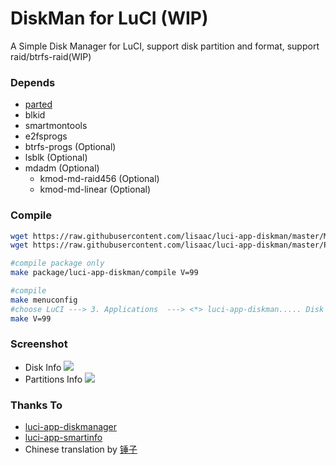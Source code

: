 # DiskMan for LuCI (WIP)
A Simple Disk Manager for LuCI, support disk partition and format, support raid/btrfs-raid(WIP)
### Depends
- [parted](https://github.com/lisaac/luci-app-diskman/blob/master/Parted.Makefile)
- blkid
- smartmontools
- e2fsprogs
- btrfs-progs (Optional)
- lsblk (Optional)
- mdadm (Optional)
    - kmod-md-raid456 (Optional)
    - kmod-md-linear (Optional)

### Compile
``` bash
wget https://raw.githubusercontent.com/lisaac/luci-app-diskman/master/Makefile -P package/luci-app-diskman
wget https://raw.githubusercontent.com/lisaac/luci-app-diskman/master/Parted.Makefile -P package/parted

#compile package only
make package/luci-app-diskman/compile V=99

#compile
make menuconfig
#choose LuCI ---> 3. Applications  ---> <*> luci-app-diskman..... Disk Manager interface for LuCI ----> save
make V=99

```

### Screenshot
- Disk Info
![](https://raw.githubusercontent.com/lisaac/luci-app-diskman/master/doc/disk_info.png)
- Partitions Info
![](https://raw.githubusercontent.com/lisaac/luci-app-diskman/master/doc/partitions_info.png)

### Thanks To
- [luci-app-diskmanager](http://eko.one.pl/forum/viewtopic.php?id=18669)
- [luci-app-smartinfo](https://github.com/animefansxj/luci-app-smartinfo)
- Chinese translation by [锤子](https://www.right.com.cn/forum/space-uid-311750.html)
